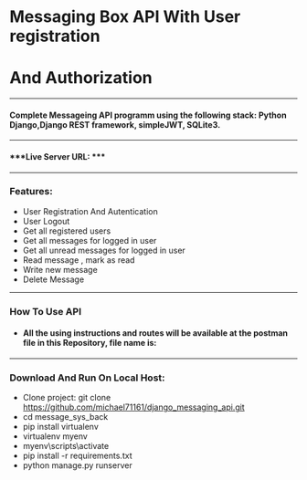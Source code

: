 
# Messaging Box API With User registration 
# And Authorization 


****************************************************
#### Complete Messageing API programm using the following stack: Python Django,Django REST framework, simpleJWT, SQLite3.
**************************************************
#### ***Live Server URL:          *** 


************************************************
### Features:
- User Registration And Autentication
- User Logout
- Get all registered users
- Get all messages for logged in user 
- Get all unread messages for logged in user 
- Read message , mark as read 
- Write new message 
- Delete Message 

**************************************************
### How To Use API 
- #### All the using instructions and routes will be available at the postman file in this Repository, file name is: 

**************************************************
### Download And Run On Local Host:
- Clone project: git clone https://github.com/michael71161/django_messaging_api.git
- cd message_sys_back
- pip install virtualenv
- virtualenv myenv
- myenv\scripts\activate
- pip install -r requirements.txt
- python manage.py runserver